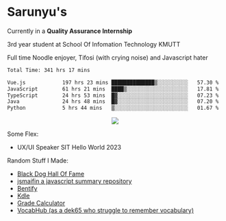# Sarunyu's
<p>Currently in a <strong>Quality Assurance Internship</strong></p>
<p>3rd year student at School Of Infomation Technology KMUTT</p>
<p>Full time Noodle enjoyer, Tifosi (with crying noise) and Javascript hater</p>

<!--START_SECTION:waka-->

```txt
Total Time: 341 hrs 17 mins

Vue.js            197 hrs 23 mins ██████████████▒░░░░░░░░░░   57.30 %
JavaScript        61 hrs 21 mins  ████▒░░░░░░░░░░░░░░░░░░░░   17.81 %
TypeScript        24 hrs 53 mins  █▓░░░░░░░░░░░░░░░░░░░░░░░   07.23 %
Java              24 hrs 48 mins  █▓░░░░░░░░░░░░░░░░░░░░░░░   07.20 %
Python            5 hrs 44 mins   ▒░░░░░░░░░░░░░░░░░░░░░░░░   01.67 %
```

<!--END_SECTION:waka-->
<div align=center>
  <img src="https://skillicons.dev/icons?i=typescript,javascript,nodejs,java,spring,react,vue,mysql,mongodb,docker,linux" />
</div>

Some Flex:
- UX/UI Speaker SIT Hello World 2023

Random Stuff I Made:
- [Black Dog Hall Of Fame](https://bdoghalloffame.vercel.app/)
- [jsmaifin a javascript summary repository](https://github.com/ssarunyu/js-maifin)
- [Bentify](https://bentify.vercel.app/)
- [Kdle](https://kdle.vercel.app/)
- [Grade Calculator](https://grade-calculator-virid.vercel.app/)
- [VocabHub (as a dek65 who struggle to remember vocabulary)](https://vocabhub.vercel.app/)
